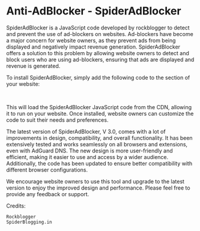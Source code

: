 # Anti-AdBlocker - SpiderAdBlocker

SpiderAdBlocker is a JavaScript code developed by rockblogger to detect and prevent the use of ad-blockers on websites. Ad-blockers have become a major concern for website owners, as they prevent ads from being displayed and negatively impact revenue generation. SpiderAdBlocker offers a solution to this problem by allowing website owners to detect and block users who are using ad-blockers, ensuring that ads are displayed and revenue is generated.

To install SpiderAdBlocker, simply add the following code to the </body> section of your website:
&nbsp;
<script src='https://cdn.jsdelivr.net/gh/rockblogger/SpiderAdBlocker/v3/code.min.js'>
</script>&nbsp;

This will load the SpiderAdBlocker JavaScript code from the CDN, allowing it to run on your website. Once installed, website owners can customize the code to suit their needs and preferences.

The latest version of SpiderAdBlocker, V 3.0, comes with a lot of improvements in design, compatibility, and overall functionality. It has been extensively tested and works seamlessly on all browsers and extensions, even with AdGuard DNS. The new design is more user-friendly and efficient, making it easier to use and access by a wider audience. Additionally, the code has been updated to ensure better compatibility with different browser configurations.

We encourage website owners to use this tool and upgrade to the latest version to enjoy the improved design and performance. Please feel free to provide any feedback or support.

Credits:

    Rockblogger
    SpiderBlogging.in
